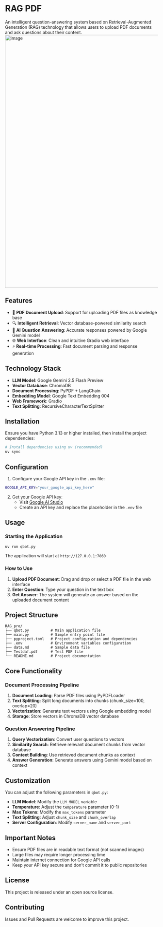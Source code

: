 # RAG PDF

An intelligent question-answering system based on Retrieval-Augmented Generation (RAG) technology that allows users to upload PDF documents and ask questions about their content.
<img width="2291" height="831" alt="image" src="https://github.com/user-attachments/assets/15cc68d5-2216-469a-b463-18aabc131e06" />

## Features

- 📄 **PDF Document Upload**: Support for uploading PDF files as knowledge base
- 🔍 **Intelligent Retrieval**: Vector database-powered similarity search
- 🤖 **AI Question Answering**: Accurate responses powered by Google Gemini model
- 🌐 **Web Interface**: Clean and intuitive Gradio web interface
- ⚡ **Real-time Processing**: Fast document parsing and response generation

## Technology Stack

- **LLM Model**: Google Gemini 2.5 Flash Preview
- **Vector Database**: ChromaDB
- **Document Processing**: PyPDF + LangChain
- **Embedding Model**: Google Text Embedding 004
- **Web Framework**: Gradio
- **Text Splitting**: RecursiveCharacterTextSplitter

## Installation

Ensure you have Python 3.13 or higher installed, then install the project dependencies:

```bash
# Install dependencies using uv (recommended)
uv sync
```

## Configuration

1. Configure your Google API key in the `.env` file:

```bash
GOOGLE_API_KEY="your_google_api_key_here"
```

2. Get your Google API key:
   - Visit [Google AI Studio](https://aistudio.google.com/)
   - Create an API key and replace the placeholder in the `.env` file

## Usage

### Starting the Application

```bash
uv run qbot.py
```

The application will start at `http://127.0.0.1:7860`

### How to Use

1. **Upload PDF Document**: Drag and drop or select a PDF file in the web interface
2. **Enter Question**: Type your question in the text box
3. **Get Answer**: The system will generate an answer based on the uploaded document content

## Project Structure

```
RAG_pro/
├── qbot.py          # Main application file
├── main.py          # Simple entry point file
├── pyproject.toml   # Project configuration and dependencies
├── .env             # Environment variables configuration
├── data.md          # Sample data file
├── Testdaf.pdf      # Test PDF file
└── README.md        # Project documentation
```

## Core Functionality

### Document Processing Pipeline

1. **Document Loading**: Parse PDF files using PyPDFLoader
2. **Text Splitting**: Split long documents into chunks (chunk_size=100, overlap=20)
3. **Vectorization**: Generate text vectors using Google embedding model
4. **Storage**: Store vectors in ChromaDB vector database

### Question Answering Pipeline

1. **Query Vectorization**: Convert user questions to vectors
2. **Similarity Search**: Retrieve relevant document chunks from vector database
3. **Context Building**: Use retrieved document chunks as context
4. **Answer Generation**: Generate answers using Gemini model based on context

## Customization

You can adjust the following parameters in `qbot.py`:

- **LLM Model**: Modify the `LLM_MODEL` variable
- **Temperature**: Adjust the `temperature` parameter (0-1)
- **Max Tokens**: Modify the `max_tokens` parameter
- **Text Splitting**: Adjust `chunk_size` and `chunk_overlap`
- **Server Configuration**: Modify `server_name` and `server_port`

## Important Notes

- Ensure PDF files are in readable text format (not scanned images)
- Large files may require longer processing time
- Maintain internet connection for Google API calls
- Keep your API key secure and don't commit it to public repositories

## License

This project is released under an open source license.

## Contributing

Issues and Pull Requests are welcome to improve this project.
